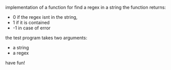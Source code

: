 implementation of a function for find a regex in a string
the function returns:
- 0 if the regex isnt in the string, 
- 1 if it is contained
- -1 in case of error 

the test program takes two arguments: 
- a string
- a regex 

have fun!